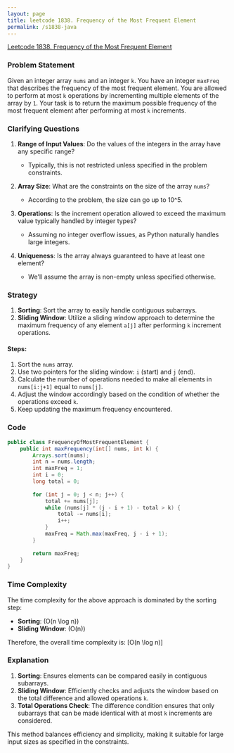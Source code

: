 ```yaml
---
layout: page
title: leetcode 1838. Frequency of the Most Frequent Element
permalink: /s1838-java
---
```

[Leetcode 1838. Frequency of the Most Frequent Element](https://algoadvance.github.io/algoadvance/l1838)
### Problem Statement

Given an integer array `nums` and an integer `k`. You have an integer `maxFreq` that describes the frequency of the most frequent element. You are allowed to perform at most `k` operations by incrementing multiple elements of the array by `1`. Your task is to return the maximum possible frequency of the most frequent element after performing at most `k` increments.

### Clarifying Questions

1. **Range of Input Values**: Do the values of the integers in the array have any specific range? 
   - Typically, this is not restricted unless specified in the problem constraints.
   
2. **Array Size**: What are the constraints on the size of the array `nums`?
   - According to the problem, the size can go up to 10^5.
   
3. **Operations**: Is the increment operation allowed to exceed the maximum value typically handled by integer types?
   - Assuming no integer overflow issues, as Python naturally handles large integers.

4. **Uniqueness**: Is the array always guaranteed to have at least one element?
   - We'll assume the array is non-empty unless specified otherwise.

### Strategy

1. **Sorting**: Sort the array to easily handle contiguous subarrays.
2. **Sliding Window**: Utilize a sliding window approach to determine the maximum frequency of any element `a[j]` after performing `k` increment operations.

#### Steps:
1. Sort the `nums` array.
2. Use two pointers for the sliding window: `i` (start) and `j` (end).
3. Calculate the number of operations needed to make all elements in `nums[i:j+1]` equal to `nums[j]`.
4. Adjust the window accordingly based on the condition of whether the operations exceed `k`.
5. Keep updating the maximum frequency encountered.

### Code

```java
public class FrequencyOfMostFrequentElement {
    public int maxFrequency(int[] nums, int k) {
        Arrays.sort(nums);
        int n = nums.length;
        int maxFreq = 1;
        int i = 0;
        long total = 0;
        
        for (int j = 0; j < n; j++) {
            total += nums[j];
            while (nums[j] * (j - i + 1) - total > k) {
                total -= nums[i];
                i++;
            }
            maxFreq = Math.max(maxFreq, j - i + 1);
        }
        
        return maxFreq;
    }
}
```

### Time Complexity

The time complexity for the above approach is dominated by the sorting step:
- **Sorting**: \(O(n \log n)\)
- **Sliding Window**: \(O(n)\)

Therefore, the overall time complexity is:
\[O(n \log n)\]

### Explanation
1. **Sorting**: Ensures elements can be compared easily in contiguous subarrays.
2. **Sliding Window**: Efficiently checks and adjusts the window based on the total difference and allowed operations `k`.
3. **Total Operations Check**: The difference condition ensures that only subarrays that can be made identical with at most `k` increments are considered.

This method balances efficiency and simplicity, making it suitable for large input sizes as specified in the constraints.